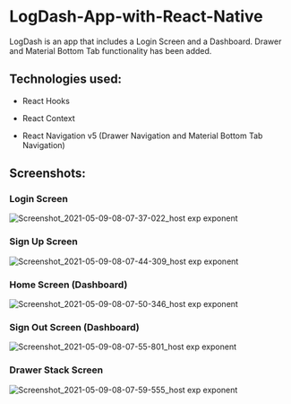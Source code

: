 # LogDash-App-with-React-Native
 LogDash is an app that includes a Login Screen and a Dashboard. Drawer and Material Bottom Tab functionality has been added.
 
 ## Technologies used:
 * React Hooks
  
 * React Context
  
 * React Navigation v5 (Drawer Navigation and Material Bottom Tab Navigation)

## Screenshots:

### Login Screen

![Screenshot_2021-05-09-08-07-37-022_host exp exponent](https://user-images.githubusercontent.com/45497403/117559548-e3075b00-b0a3-11eb-8069-51c43ea8059a.jpg)

### Sign Up Screen

![Screenshot_2021-05-09-08-07-44-309_host exp exponent](https://user-images.githubusercontent.com/45497403/117559564-003c2980-b0a4-11eb-942e-49d98268d8c6.jpg)

### Home Screen (Dashboard)

![Screenshot_2021-05-09-08-07-50-346_host exp exponent](https://user-images.githubusercontent.com/45497403/117559573-19dd7100-b0a4-11eb-89c4-0eb563e4d260.jpg)

### Sign Out Screen (Dashboard)

![Screenshot_2021-05-09-08-07-55-801_host exp exponent](https://user-images.githubusercontent.com/45497403/117559586-2bbf1400-b0a4-11eb-9e8a-ed62e4a18f3a.jpg)

### Drawer Stack Screen

![Screenshot_2021-05-09-08-07-59-555_host exp exponent](https://user-images.githubusercontent.com/45497403/117559853-6a55ce00-b0a6-11eb-82fe-a85dc5ebd696.jpg)
